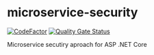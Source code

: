 # microservice-security

[![CodeFactor](https://www.codefactor.io/repository/github/8ait/microservice-security/badge)](https://www.codefactor.io/repository/github/8ait/microservice-security)
[![Quality Gate Status](https://sonarcloud.io/api/project_badges/measure?project=8ait_microservice-security&metric=alert_status)](https://sonarcloud.io/dashboard?id=8ait_microservice-security)

Microservice secutiry aproach for ASP .NET Core

